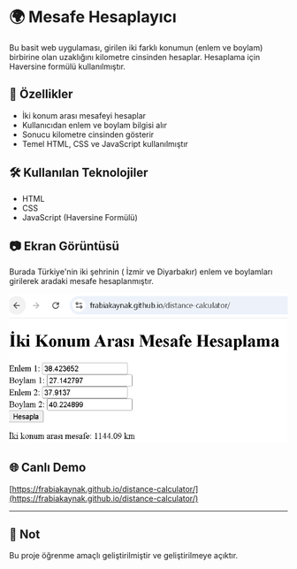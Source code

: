 # 🌍 Mesafe Hesaplayıcı

Bu basit web uygulaması, girilen iki farklı konumun (enlem ve boylam) birbirine olan uzaklığını kilometre cinsinden hesaplar. Hesaplama için Haversine formülü kullanılmıştır.

## 🚀 Özellikler
- İki konum arası mesafeyi hesaplar
- Kullanıcıdan enlem ve boylam bilgisi alır
- Sonucu kilometre cinsinden gösterir
- Temel HTML, CSS ve JavaScript kullanılmıştır

## 🛠️ Kullanılan Teknolojiler
- HTML
- CSS
- JavaScript (Haversine Formülü)


## 📷 Ekran Görüntüsü
Burada Türkiye'nin iki şehrinin ( İzmir ve Diyarbakır) enlem ve boylamları girilerek aradaki mesafe hesaplanmıştır.

![Demo Screenshot](./distance-calculator.png)

## 🌐 Canlı Demo

[https://frabiakaynak.github.io/distance-calculator/](https://frabiakaynak.github.io/distance-calculator/)

---


## 📌 Not
Bu proje öğrenme amaçlı geliştirilmiştir ve geliştirilmeye açıktır.



